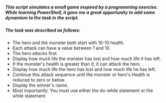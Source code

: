 ##### This script simulates a small game inspired by a programming exercise. While learning PowerShell, it gave me a great opportunity to add some dynamism to the task in the script.

##### The task was described as follows:

- The hero and the monster both start with 10-10 health.
- Each attack can have a value between 1 and 10.
- The hero attacks first.
- Display how much life the monster has lost and how much life it has left.
- If the monster's health is greater than 0, it can attack the hero.
- Display how much life the hero has lost and how much life he has left.
- Continue this attack sequence until the monster or hero's Health is reduced to zero or below.
- Display the winner's name.
- Most importantly: You must use either the do-while statement or the while statement.

